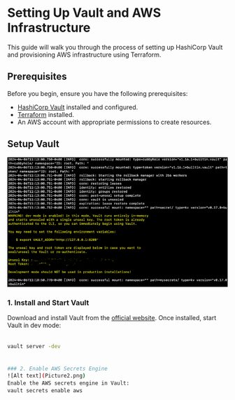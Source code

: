 # Setting Up Vault and AWS Infrastructure

This guide will walk you through the process of setting up HashiCorp Vault and provisioning AWS infrastructure using Terraform.

## Prerequisites

Before you begin, ensure you have the following prerequisites:
- [HashiCorp Vault](https://www.vaultproject.io/) installed and configured.
- [Terraform](https://www.terraform.io/) installed.
- An AWS account with appropriate permissions to create resources.

## Setup Vault
![Alt text](Picture1.png)

### 1. Install and Start Vault

Download and install Vault from the [official website](https://www.vaultproject.io/downloads). Once installed, start Vault in dev mode:
```bash

vault server -dev


### 2. Enable AWS Secrets Engine
![Alt text](Picture2.png)
Enable the AWS secrets engine in Vault:
vault secrets enable aws

